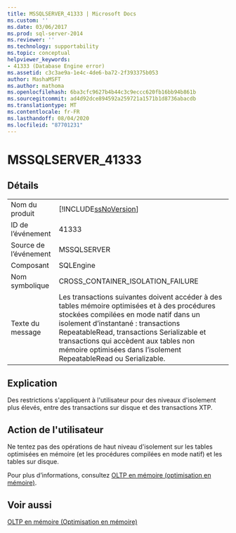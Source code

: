 ```yaml
---
title: MSSQLSERVER_41333 | Microsoft Docs
ms.custom: ''
ms.date: 03/06/2017
ms.prod: sql-server-2014
ms.reviewer: ''
ms.technology: supportability
ms.topic: conceptual
helpviewer_keywords:
- 41333 (Database Engine error)
ms.assetid: c3c3ae9a-1e4c-4de6-ba72-2f393375b053
author: MashaMSFT
ms.author: mathoma
ms.openlocfilehash: 6ba3cfc9627b4b44c3c9eccc620fb16bb94b861b
ms.sourcegitcommit: ad4d92dce894592a259721a1571b1d8736abacdb
ms.translationtype: MT
ms.contentlocale: fr-FR
ms.lasthandoff: 08/04/2020
ms.locfileid: "87701231"
---
```

# <a name="mssqlserver_41333"></a>MSSQLSERVER_41333
    
## <a name="details"></a>Détails  
  
|||  
|-|-|  
|Nom du produit|[!INCLUDE[ssNoVersion](../../includes/ssnoversion-md.md)]|  
|ID de l’événement|41333|  
|Source de l’événement|MSSQLSERVER|  
|Composant|SQLEngine|  
|Nom symbolique|CROSS_CONTAINER_ISOLATION_FAILURE|  
|Texte du message|Les transactions suivantes doivent accéder à des tables mémoire optimisées et à des procédures stockées compilées en mode natif dans un isolement d’instantané : transactions RepeatableRead, transactions Serializable et transactions qui accèdent aux tables non mémoire optimisées dans l’isolement RepeatableRead ou Serializable.|  
  
## <a name="explanation"></a>Explication  
 Des restrictions s'appliquent à l'utilisateur pour des niveaux d'isolement plus élevés, entre des transactions sur disque et des transactions XTP.  
  
## <a name="user-action"></a>Action de l'utilisateur  
 Ne tentez pas des opérations de haut niveau d'isolement sur les tables optimisées en mémoire (et les procédures compilées en mode natif) et les tables sur disque.  
  
 Pour plus d’informations, consultez [OLTP en mémoire &#40;optimisation en mémoire&#41;](../in-memory-oltp/in-memory-oltp-in-memory-optimization.md).  
  
## <a name="see-also"></a>Voir aussi  
 [OLTP en mémoire &#40;Optimisation en mémoire&#41;](../in-memory-oltp/in-memory-oltp-in-memory-optimization.md)  
  
  
